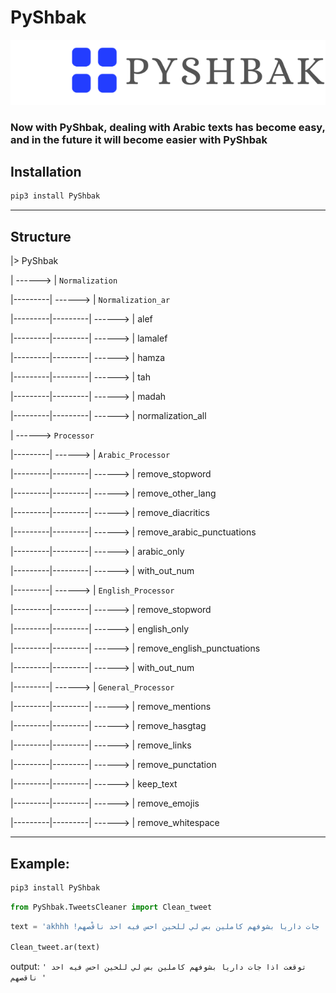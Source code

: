 # PyShbak
 ![image](https://github.com/AbdelrahmanShahrour/PyShbak/blob/main/logo/SHAWPACK-LOGO.png?raw=true) 

###  Now with PyShbak, dealing with Arabic texts has become easy, and in the future it will become easier with PyShbak 

## Installation

```python
pip3 install PyShbak
```
---
## Structure 

|> PyShbak

| ------> | `Normalization`

|---------| ------> | `Normalization_ar`

|---------|---------| ------> | alef

|---------|---------| ------> | lamalef

|---------|---------| ------> | hamza

|---------|---------| ------> | tah

|---------|---------| ------> | madah

|---------|---------| ------> | normalization_all

| ------> `Processor`

|---------| ------> | `Arabic_Processor`

|---------|---------| ------> | remove_stopword

|---------|---------| ------> | remove_other_lang

|---------|---------| ------> | remove_diacritics

|---------|---------| ------> | remove_arabic_punctuations

|---------|---------| ------> | arabic_only

|---------|---------| ------> | with_out_num

|---------| ------> | `English_Processor`

|---------|---------| ------> | remove_stopword

|---------|---------| ------> | english_only

|---------|---------| ------> | remove_english_punctuations

|---------|---------| ------> | with_out_num

|---------| ------> | `General_Processor`

|---------|---------| ------> | remove_mentions

|---------|---------| ------> | remove_hasgtag

|---------|---------| ------> | remove_links

|---------|---------| ------> | remove_punctation

|---------|---------| ------> | keep_text

|---------|---------| ------> | remove_emojis

|---------|---------| ------> | remove_whitespace

---

## Example:

```python
pip3 install PyShbak
```

```python
from PyShbak.TweetsCleaner import Clean_tweet
```



```python
text = 'akhhh !تَوقَعْت إذا جات داريا بشوفهم كاملين بس لي للحين احس فيه احد ناقْصهم 💔 #Avlu https://www.messenger.com/ @PyShbak '

Clean_tweet.ar(text)
```

output:
`' توقعت اذا جات داريا بشوفهم كاملين بس لي للحين احس فيه احد ناقصهم '
`